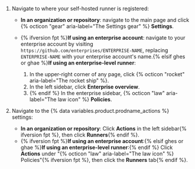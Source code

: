 1. Navigate to where your self-hosted runner is registered:

   - **In an organization or repository**: navigate to the main page and click {% octicon "gear" aria-label="The Settings gear" %} **Settings**.
   - {% ifversion fpt %}**If using an enterprise account**: navigate to your enterprise account by visiting `https://github.com/enterprises/ENTERPRISE-NAME`, replacing `ENTERPRISE-NAME` with your enterprise account's name.{% elsif ghes or ghae %}**If using an enterprise-level runner**:

     1. In the upper-right corner of any page, click {% octicon "rocket" aria-label="The rocket ship" %}.
     1. In the left sidebar, click **Enterprise overview**.
     1. {% endif %} In the enterprise sidebar, {% octicon "law" aria-label="The law icon" %} **Policies**.

1. Navigate to the {% data variables.product.prodname_actions %} settings:
   - **In an organization or repository**: Click **Actions** in the left sidebar{% ifversion fpt %}, then click **Runners**{% endif %}.
   - {% ifversion fpt %}**If using an enterprise account**:{% elsif ghes or ghae %}**If using an enterprise-level runner**:{% endif %} Click **Actions** under "{% octicon "law" aria-label="The law icon" %} Policies"{% ifversion fpt %}, then click the **Runners** tab{% endif %}.
